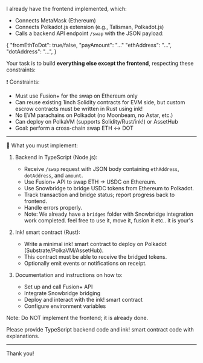 I already have the frontend implemented, which:

- Connects MetaMask (Ethereum)
- Connects Polkadot.js extension (e.g., Talisman, Polkadot.js)
- Calls a backend API endpoint `/swap` with the JSON payload:

{
  "fromEthToDot": true/false,
  "payAmount": "..."
  "ethAddress": "...",
  "dotAddress": "...",
}

Your task is to build **everything else except the frontend**, respecting these constraints:

❗ Constraints:
- Must use Fusion+ for the swap on Ethereum only
- Can reuse existing 1inch Solidity contracts for EVM side, but custom escrow contracts must be written in Rust using ink!
- No EVM parachains on Polkadot (no Moonbeam, no Astar, etc.)
- Can deploy on PolkaVM (supports Solidity/Rust/ink!) or AssetHub
- Goal: perform a cross-chain swap ETH ↔ DOT

---

🧠 What you must implement:

1. Backend in TypeScript (Node.js):
   - Receive `/swap` request with JSON body containing `ethAddress`, `dotAddress`, and `amount`.
   - Use Fusion+ API to swap ETH → USDC on Ethereum.
   - Use Snowbridge to bridge USDC tokens from Ethereum to Polkadot.
   - Track transaction and bridge status; report progress back to frontend.
   - Handle errors properly.
   - Note: We already have a `bridges` folder with Snowbridge integration work completed. feel free to use it, move it, fusion it etc.. it is your's

2. Ink! smart contract (Rust):
   - Write a minimal ink! smart contract to deploy on Polkadot (Substrate/PolkaVM/AssetHub).
   - This contract must be able to receive the bridged tokens.
   - Optionally emit events or notifications on receipt.

3. Documentation and instructions on how to:
   - Set up and call Fusion+ API
   - Integrate Snowbridge bridging
   - Deploy and interact with the ink! smart contract
   - Configure environment variables

Note: Do NOT implement the frontend; it is already done.

Please provide TypeScript backend code and ink! smart contract code with explanations.

---

Thank you!
